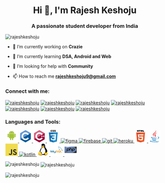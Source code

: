 <h1 align="center">Hi 👋, I'm Rajesh Keshoju</h1>
<h3 align="center">A passionate student developer from India</h3>

<p align="left"> <img src="https://komarev.com/ghpvc/?username=rajeshkeshoju&label=Profile%20views&color=0e75b6&style=flat" alt="rajeshkeshoju" /> </p>

- 🔭 I’m currently working on **Crazie**

- 🌱 I’m currently learning **DSA, Android and Web**

- 🤝 I’m looking for help with **Community**

- 📫 How to reach me **rajeshkeshoju9@gmail.com**

<h3 align="left">Connect with me:</h3>
<p align="left">
<a href="https://twitter.com/rajeshkeshoju" target="blank"><img align="center" src="https://raw.githubusercontent.com/rahuldkjain/github-profile-readme-generator/master/src/images/icons/Social/twitter.svg" alt="rajeshkeshoju" height="30" width="40" /></a>
<a href="https://linkedin.com/in/rajeshkeshoju" target="blank"><img align="center" src="https://raw.githubusercontent.com/rahuldkjain/github-profile-readme-generator/master/src/images/icons/Social/linked-in-alt.svg" alt="rajeshkeshoju" height="30" width="40" /></a>
<a href="https://instagram.com/rajeshkeshoju" target="blank"><img align="center" src="https://raw.githubusercontent.com/rahuldkjain/github-profile-readme-generator/master/src/images/icons/Social/instagram.svg" alt="rajeshkeshoju" height="30" width="40" /></a>
<a href="https://www.behance.net/rajeshkeshoju" target="blank"><img align="center" src="https://raw.githubusercontent.com/rahuldkjain/github-profile-readme-generator/master/src/images/icons/Social/behance.svg" alt="rajeshkeshoju" height="30" width="40" /></a>
<a href="https://www.codechef.com/users/rajeshkeshoju" target="blank"><img align="center" src="https://cdn.jsdelivr.net/npm/simple-icons@3.1.0/icons/codechef.svg" alt="rajeshkeshoju" height="30" width="40" /></a>
<a href="https://www.hackerrank.com/rajeshkeshoju" target="blank"><img align="center" src="https://raw.githubusercontent.com/rahuldkjain/github-profile-readme-generator/master/src/images/icons/Social/hackerrank.svg" alt="rajeshkeshoju" height="30" width="40" /></a>
<a href="https://codeforces.com/profile/rajeshkeshoju" target="blank"><img align="center" src="https://cdn.jsdelivr.net/npm/simple-icons@3.0.1/icons/codeforces.svg" alt="rajeshkeshoju" height="30" width="40" /></a>
</p>

<h3 align="left">Languages and Tools:</h3>
<p align="left"> <a href="https://developer.android.com" target="_blank"> <img src="https://raw.githubusercontent.com/devicons/devicon/master/icons/android/android-original-wordmark.svg" alt="android" width="40" height="40"/> </a> <a href="https://www.cprogramming.com/" target="_blank"> <img src="https://raw.githubusercontent.com/devicons/devicon/master/icons/c/c-original.svg" alt="c" width="40" height="40"/> </a> <a href="https://www.w3schools.com/cpp/" target="_blank"> <img src="https://raw.githubusercontent.com/devicons/devicon/master/icons/cplusplus/cplusplus-original.svg" alt="cplusplus" width="40" height="40"/> </a> <a href="https://www.w3schools.com/css/" target="_blank"> <img src="https://raw.githubusercontent.com/devicons/devicon/master/icons/css3/css3-original-wordmark.svg" alt="css3" width="40" height="40"/> </a> <a href="https://www.figma.com/" target="_blank"> <img src="https://www.vectorlogo.zone/logos/figma/figma-icon.svg" alt="figma" width="40" height="40"/> </a> <a href="https://firebase.google.com/" target="_blank"> <img src="https://www.vectorlogo.zone/logos/firebase/firebase-icon.svg" alt="firebase" width="40" height="40"/> </a> <a href="https://git-scm.com/" target="_blank"> <img src="https://www.vectorlogo.zone/logos/git-scm/git-scm-icon.svg" alt="git" width="40" height="40"/> </a> <a href="https://heroku.com" target="_blank"> <img src="https://www.vectorlogo.zone/logos/heroku/heroku-icon.svg" alt="heroku" width="40" height="40"/> </a> <a href="https://www.w3.org/html/" target="_blank"> <img src="https://raw.githubusercontent.com/devicons/devicon/master/icons/html5/html5-original-wordmark.svg" alt="html5" width="40" height="40"/> </a> <a href="https://www.java.com" target="_blank"> <img src="https://raw.githubusercontent.com/devicons/devicon/master/icons/java/java-original.svg" alt="java" width="40" height="40"/> </a> <a href="https://developer.mozilla.org/en-US/docs/Web/JavaScript" target="_blank"> <img src="https://raw.githubusercontent.com/devicons/devicon/master/icons/javascript/javascript-original.svg" alt="javascript" width="40" height="40"/> </a> <a href="https://kotlinlang.org" target="_blank"> <img src="https://www.vectorlogo.zone/logos/kotlinlang/kotlinlang-icon.svg" alt="kotlin" width="40" height="40"/> </a> <a href="https://www.linux.org/" target="_blank"> <img src="https://raw.githubusercontent.com/devicons/devicon/master/icons/linux/linux-original.svg" alt="linux" width="40" height="40"/> </a> <a href="https://www.mysql.com/" target="_blank"> <img src="https://raw.githubusercontent.com/devicons/devicon/master/icons/mysql/mysql-original-wordmark.svg" alt="mysql" width="40" height="40"/> </a> <a href="https://www.php.net" target="_blank"> <img src="https://raw.githubusercontent.com/devicons/devicon/master/icons/php/php-original.svg" alt="php" width="40" height="40"/> </a> </p>

<p><img align="left" src="https://github-readme-stats.vercel.app/api/top-langs?username=rajeshkeshoju&show_icons=true&locale=en&layout=compact" alt="rajeshkeshoju" /></p>

<p>&nbsp;<img align="center" src="https://github-readme-stats.vercel.app/api?username=rajeshkeshoju&show_icons=true&locale=en" alt="rajeshkeshoju" /></p>

<p><img align="center" src="https://github-readme-streak-stats.herokuapp.com/?user=rajeshkeshoju&" alt="rajeshkeshoju" /></p>

